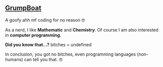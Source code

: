 ## [GrumpBoat](https://youtube.com/@GrumpBoat)
A goofy ahh mf coding for no reason 🤓

As a nerd, I like **Mathematic** and **Chemistry**. Of course I am also interested in **computer programming**.

**Did you know that...?**
bitches = undefined

In conclusion, you got no bitches, even programming languages (non-humans) can tell you that. 🤓
